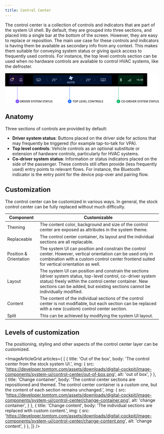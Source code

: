 ```yaml
---
title: Control Center
---
```


The control center is a collection of controls and indicators that are part of the system UI shell. 
By default, they are grouped into three sections, and placed into a single bar at the bottom of the 
screen. However, they are easy to replace or reposition. The main use case for these controls and 
indicators is having them be available as secondary info from any context. This makes them suitable 
for conveying system status or giving quick access to frequently used controls. For instance, the 
top level controls section can be used when no hardware controls are available to control HVAC 
systems, like the defroster.

![overview](images/control-center/overview.png)

## Anatomy

Three sections of controls are provided by default: 

- __Driver system status__: Buttons placed on the driver side for actions that may frequently be 
  triggered (for example tap-to-talk for VPA).
- __Top level controls__: Vehicle controls as an optional substitute or extension of hardware 
  controls, particularly for HVAC systems.
- __Co-driver system status__: Information or status indicators placed on the side of the passenger. 
  These controls still often provide (less frequently used) entry points to relevant 
  flows. For instance, the Bluetooth indicator is the entry point for the device pop-over and 
  pairing flow.

## Customization

The control center can be customized in various ways. In general, the stock control center can be 
fully replaced without much difficulty.

| Component     | Customizable  |
| ------------- | ------------- |
| Theming | The content color, background and size of the control center are exposed as attributes in the system theme. |
| Replaceable | The control center container, its layout and the individual sections are all replacable. |
| Position & Orientation | The system UI can position and constrain the control center. However, vertical orientation can be used only in combination with a custom control center frontend suited for vertical orientation as well. |
| Layout | The system UI can position and constrain the sections (driver system status, top-level control, co-driver system status) freely within the control center container. New sections can be added, but existing sections cannot be individually modified. |
| Content | The content of the individual sections of the control center is not modifiable, but each section can be replaced with a new (custom) control center section. |
| Split | This can be achieved by modifying the system UI layout. |

## Levels of customization

The positioning, styling and other aspects of the control center layer can be customized.

<ImageArticleGrid articles={
 [
   {
     title: 'Out of the box',
     body: 'The control center from the stock system UI.',
     img: {
       src: 'https://developer.tomtom.com/assets/downloads/digital-cockpit/image-components/system-ui/control-center/out-of-box.png',
       alt: 'out of box',
     }
   },
  {
     title: 'Change container',
     body: 'The control center sections are repositioned and themed. The control center container is a custom one, but the content of each section remains unchanged.',
     img: {
       src: 'https://developer.tomtom.com/assets/downloads/digital-cockpit/image-components/system-ui/control-center/change-container.png',
       alt: 'change container',
     }
   },
  {
     title: 'Change content',
     body: 'The individual sections are replaced with custom content.',
     img: {
       src: 'https://developer.tomtom.com/assets/downloads/digital-cockpit/image-components/system-ui/control-center/change-content.png',
       alt: 'change content',
     }
   },
 ]}
/>
